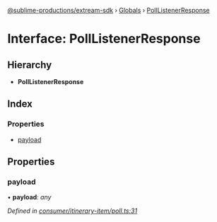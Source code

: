 [@sublime-productions/extream-sdk](../README.md) › [Globals](../globals.md) › [PollListenerResponse](polllistenerresponse.md)

# Interface: PollListenerResponse

## Hierarchy

* **PollListenerResponse**

## Index

### Properties

* [payload](polllistenerresponse.md#payload)

## Properties

###  payload

• **payload**: *any*

*Defined in [consumer/itinerary-item/poll.ts:31](https://github.com/Extream-SaaS/ex-sdk/blob/83ee764/src/consumer/itinerary-item/poll.ts#L31)*
